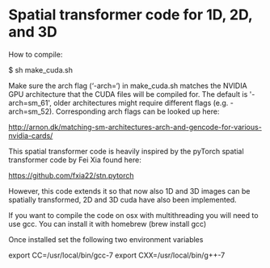 # Spatial transformer code for 1D, 2D, and 3D

How to compile:

$ sh make_cuda.sh


Make sure the arch flag (‘-arch=‘) in make_cuda.sh matches the NVIDIA GPU architecture that the CUDA files will be compiled for. The default is '-arch=sm_61', older architectures might require different flags (e.g. -arch=sm_52). Corresponding arch flags can be looked up here:

http://arnon.dk/matching-sm-architectures-arch-and-gencode-for-various-nvidia-cards/


This spatial transformer code is heavily inspired by the pyTorch spatial transformer code by Fei Xia found here:

https://github.com/fxia22/stn.pytorch

However, this code extends it so that now also 1D and 3D images can be spatially transformed, 2D and 3D cuda have also been implemented.

If you want to compile the code on osx with multithreading you will need to use gcc. You can install it with homebrew (brew install gcc)

Once installed set the following two environment variables

export CC=/usr/local/bin/gcc-7
export CXX=/usr/local/bin/g++-7

